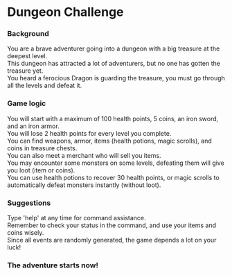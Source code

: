 # Dungeon Challenge
### Background
You are a brave adventurer going into a dungeon with a big treasure at the deepest level.  
This dungeon has attracted a lot of adventurers, but no one has gotten the treasure yet.  
You heard a ferocious Dragon is guarding the treasure, you must go through all the levels and defeat it. 
### Game logic
You will start with a maximum of 100 health points, 5 coins, an iron sword, and an iron armor.  
You will lose 2 health points for every level you complete.  
You can find weapons, armor, items (health potions, magic scrolls), and coins in treasure chests.  
You can also meet a merchant who will sell you items.  
You may encounter some monsters on some levels, defeating them will give you loot (item or coins).  
You can use health potions to recover 30 health points, or magic scrolls to automatically defeat monsters instantly (without loot).
### Suggestions
Type 'help' at any time for command assistance.  
Remember to check your status in the command, and use your items and coins wisely.  
Since all events are randomly generated, the game depends a lot on your luck!  

### The adventure starts now!
